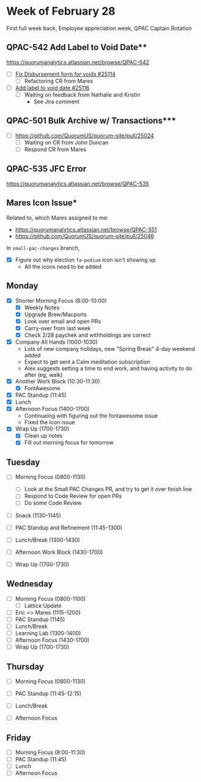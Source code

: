 # Week of February 28
First full week back, Employee appreciation week, QPAC Captain Rotation

## QPAC-542 Add Label to Void Date**
https://quorumanalytics.atlassian.net/browse/QPAC-542
 - [ ] [Fix Disbursement form for voids #25114][pr25114]
	 - [ ] Refactoring CR from Mares
 - [ ] [Add label to void date #25116][pr25116]
	 - [ ] Waiting on feedback from Nathalie and Kristin
		 - See Jira comment

[pr25114]: https://github.com/QuorumUS/quorum-site/pull/25114
[pr25116]: https://github.com/QuorumUS/quorum-site/pull/25116

## QPAC-501 Bulk Archive w/ Transactions***
 - [ ] https://github.com/QuorumUS/quorum-site/pull/25024
	 - [ ] Waiting on CR from John Duncan
	 - [ ] Respond CR from Mares

## QPAC-535 JFC Error
https://quorumanalytics.atlassian.net/browse/QPAC-535

## Mares Icon Issue*
Related to, which Mares assigned to me:
 - https://quorumanalytics.atlassian.net/browse/QPAC-551
 - https://github.com/QuorumUS/quorum-site/pull/25046

In `small-pac-changes` branch,
 - [x] Figure out why election `fa-podium` icon isn't showing up
	 - All the icons need to be added

## Monday
 - [x] Shorter Morning Focus (8:00-10:00)
	 - [x] Weekly Notes
	 - [x] Upgrade Brew/Macports
	 - [x] Look over email and open PRs
	 - [x] Carry-over from last week
	 - [x] Check 2/28 paychek and withholdings are correct
 - [x] Company All Hands (1000-1030)
	 - Lots of new company holidays, new "Spring Break" 4-day weekend added
	 - Expect to get sent a Calm meditation subscription
	 - Alex suggests setting a time to end work, and having activity to do after (eg, walk)
 - [x] Another Work Block (10:30-11:30)
	- [x] FontAwesome
 - [x] PAC Standup (11:45)
 - [x] Lunch
 - [x] Afternoon Focus (1400-1700)
	 - Continueing with figuring out the fontawesome issue
	 - Fixed the Icon issue
 - [x] Wrap Up (1700-1730)
	 - [x] Clean up notes
	 - [x] Fill out morning focus for tomorrow

## Tuesday
 - [ ] Morning Focus (0800-1130)
	 - [ ] Look at the Small PAC Changes PR, and try to get it over finish line
	 - [ ] Respond to Code Review for open PRs
	 - [ ] Do some Code Review
 - [ ] Snack (1130-1145)
 - [ ] PAC Standup and Refinement (11:45-1300)
 - [ ] Lunch/Break (1300-1430)
 - [ ] Afternoon Work Block (1430-1700)
 - [ ] Wrap Up (1700-1730)


## Wednesday
 - [ ] Morning Focus (0800-1100)
	 - [ ] Lattice Update
 - [ ] Eric <> Mares (1115-1200)
 - [ ] PAC Standup (1145)
 - [ ] Lunch/Break
 - [ ] Learning Lab (1300-1400)
 - [ ] Afternoon Focus (1430-1700)
 - [ ] Wrap Up (1700-1730)

## Thursday
 - [ ] Morning Focus (0800-1130)
 - [ ] PAC Standup (11:45-12:15)
 - [ ] Lunch/Break
 - [ ] Afternoon Focus


## Friday
 - [ ] Morning Focus (8:00-11:30)
 - [ ] PAC Standup (11:45)
 - [ ] Lunch
 - [ ] Afternoon Focus